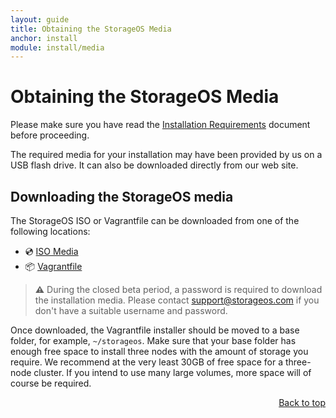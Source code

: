 ```yaml
---
layout: guide
title: Obtaining the StorageOS Media
anchor: install
module: install/media
---
```


# <a name="top"></a> Obtaining the StorageOS Media
Please make sure you have read the [Installation Requirements](deployment.html) document before proceeding.

The required media for your installation may have been provided by us on a USB flash drive. It can also be downloaded directly from our web site.

## <a name="Downloading"></a> Downloading the StorageOS media
The StorageOS ISO or Vagrantfile can be downloaded from one of the following locations:

  * &#x1F4BF; [ISO Media](https://downloads.storageos.com/images/storageos-ubuntu-16.04-amd64.iso)
  * &#x1F4E6; [Vagrantfile](./Vagrantfile)

>**&#x26A0;** During the closed beta period, a password is required to download the installation media.  Please contact [support@storageos.com](mailto:support@storageos.com) if you don't have a suitable username and password.

Once downloaded, the Vagrantfile installer should be moved to a base folder, for example, `~/storageos`. Make sure that your base folder
has enough free space to install three nodes with the amount of storage you require. We recommend at the very least 30GB of free space
for a three-node cluster. If you intend to use many large volumes, more space will of course be required.

<div style="text-align: right"> <a href="#top"> Back to top </a> </div>
